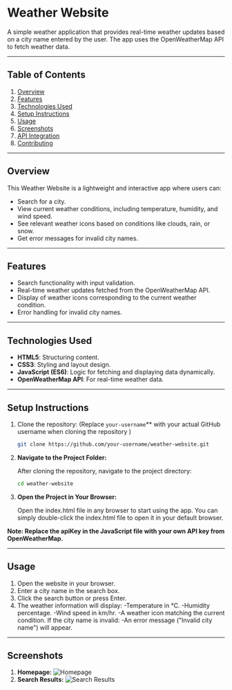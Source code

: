 # Weather Website

A simple weather application that provides real-time weather updates based on a city name entered by the user. The app uses the OpenWeatherMap API to fetch weather data.

---

## Table of Contents

1. [Overview](#overview)
2. [Features](#features)
3. [Technologies Used](#technologies-used)
4. [Setup Instructions](#setup-instructions)
5. [Usage](#usage)
6. [Screenshots](#screenshots)
7. [API Integration](#api-integration)
8. [Contributing](#contributing)

---

## Overview

This Weather Website is a lightweight and interactive app where users can:
- Search for a city.
- View current weather conditions, including temperature, humidity, and wind speed.
- See relevant weather icons based on conditions like clouds, rain, or snow.
- Get error messages for invalid city names.

---

## Features

- Search functionality with input validation.
- Real-time weather updates fetched from the OpenWeatherMap API.
- Display of weather icons corresponding to the current weather condition.
- Error handling for invalid city names.

---

## Technologies Used

- **HTML5**: Structuring content.
- **CSS3**: Styling and layout design.
- **JavaScript (ES6)**: Logic for fetching and displaying data dynamically.
- **OpenWeatherMap API**: For real-time weather data.

---

## Setup Instructions

1. Clone the repository:
   (Replace `your-username`** with your actual GitHub username when cloning the repository )
   ```bash
   git clone https://github.com/your-username/weather-website.git
2. **Navigate to the Project Folder:**
   
   After cloning the repository, navigate to the project directory:
   ```bash
   cd weather-website
3. **Open the Project in Your Browser:**
   
   Open the index.html file in any browser to start using the app. You can simply double-click the index.html file to open it in your default browser.

**Note: Replace the apiKey in the JavaScript file with your own API key from OpenWeatherMap.**

---

## Usage

1. Open the website in your browser.
2. Enter a city name in the search box.
3. Click the search button or press Enter.
4. The weather information will display:
      -Temperature in °C.
      -Humidity percentage.
      -Wind speed in km/hr.
      -A weather icon matching the current condition.
If the city name is invalid:
      -An error message ("Invalid city name") will appear.

---

## Screenshots

1. **Homepage:**
   ![Homepage](https://github.com/gupta-aanshi/real-time-weather-forecast/blob/main/assets/screenshots/Screenshot%202024-11-30%20175620.png)
3. **Search Results:**
   ![Search Results]()
